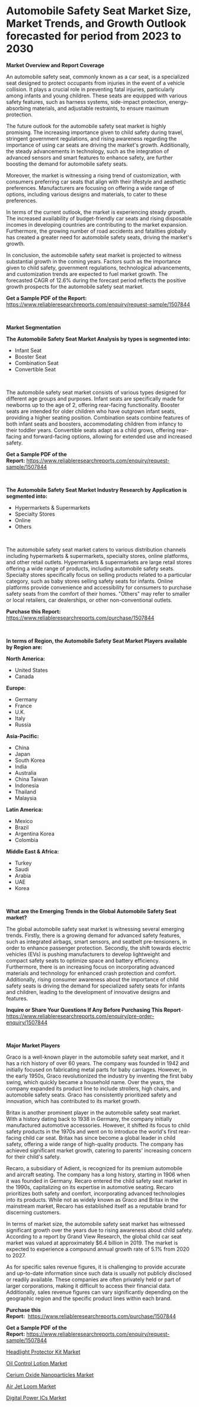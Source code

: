 <p><h1>Automobile Safety Seat Market Size, Market Trends, and Growth Outlook forecasted for period from 2023 to 2030</h1></p><p><strong>Market Overview and Report Coverage</strong></p>
<p><p>An automobile safety seat, commonly known as a car seat, is a specialized seat designed to protect occupants from injuries in the event of a vehicle collision. It plays a crucial role in preventing fatal injuries, particularly among infants and young children. These seats are equipped with various safety features, such as harness systems, side-impact protection, energy-absorbing materials, and adjustable restraints, to ensure maximum protection.</p><p>The future outlook for the automobile safety seat market is highly promising. The increasing importance given to child safety during travel, stringent government regulations, and rising awareness regarding the importance of using car seats are driving the market's growth. Additionally, the steady advancements in technology, such as the integration of advanced sensors and smart features to enhance safety, are further boosting the demand for automobile safety seats.</p><p>Moreover, the market is witnessing a rising trend of customization, with consumers preferring car seats that align with their lifestyle and aesthetic preferences. Manufacturers are focusing on offering a wide range of options, including various designs and materials, to cater to these preferences.</p><p>In terms of the current outlook, the market is experiencing steady growth. The increased availability of budget-friendly car seats and rising disposable incomes in developing countries are contributing to the market expansion. Furthermore, the growing number of road accidents and fatalities globally has created a greater need for automobile safety seats, driving the market's growth.</p><p>In conclusion, the automobile safety seat market is projected to witness substantial growth in the coming years. Factors such as the importance given to child safety, government regulations, technological advancements, and customization trends are expected to fuel market growth. The forecasted CAGR of 12.6% during the forecast period reflects the positive growth prospects for the automobile safety seat market.</p></p>
<p><strong>Get a Sample PDF of the Report:</strong> <a href="https://www.reliableresearchreports.com/enquiry/request-sample/1507844">https://www.reliableresearchreports.com/enquiry/request-sample/1507844</a></p>
<p>&nbsp;</p>
<p><strong>Market Segmentation</strong></p>
<p><strong>The Automobile Safety Seat Market Analysis by types is segmented into:</strong></p>
<p><ul><li>Infant Seat</li><li>Booster Seat</li><li>Combination Seat</li><li>Convertible Seat</li></ul></p>
<p>&nbsp;</p>
<p><p>The automobile safety seat market consists of various types designed for different age groups and purposes. Infant seats are specifically made for newborns up to the age of 2, offering rear-facing functionality. Booster seats are intended for older children who have outgrown infant seats, providing a higher seating position. Combination seats combine features of both infant seats and boosters, accommodating children from infancy to their toddler years. Convertible seats adapt as a child grows, offering rear-facing and forward-facing options, allowing for extended use and increased safety.</p></p>
<p><strong>Get a Sample PDF of the Report:</strong>&nbsp;<a href="https://www.reliableresearchreports.com/enquiry/request-sample/1507844">https://www.reliableresearchreports.com/enquiry/request-sample/1507844</a></p>
<p>&nbsp;</p>
<p><strong>The Automobile Safety Seat Market Industry Research by Application is segmented into:</strong></p>
<p><ul><li>Hypermarkets & Supermarkets</li><li>Specialty Stores</li><li>Online</li><li>Others</li></ul></p>
<p>&nbsp;</p>
<p><p>The automobile safety seat market caters to various distribution channels including hypermarkets & supermarkets, specialty stores, online platforms, and other retail outlets. Hypermarkets & supermarkets are large retail stores offering a wide range of products, including automobile safety seats. Specialty stores specifically focus on selling products related to a particular category, such as baby stores selling safety seats for infants. Online platforms provide convenience and accessibility for consumers to purchase safety seats from the comfort of their homes. "Others" may refer to smaller or local retailers, car dealerships, or other non-conventional outlets.</p></p>
<p><strong>Purchase this Report:</strong>&nbsp; <a href="https://www.reliableresearchreports.com/purchase/1507844">https://www.reliableresearchreports.com/purchase/1507844</a></p>
<p>&nbsp;</p>
<p><strong>In terms of Region, the Automobile Safety Seat Market Players available by Region are:</strong></p>
<p>
    <p> <strong> North America: </strong>
        <ul>
            <li>United States</li>
            <li>Canada</li>
        </ul>
        </p> 
    <p> <strong> Europe: </strong>
        <ul>
            <li>Germany</li>
            <li>France</li>
            <li>U.K.</li>
            <li>Italy</li>
            <li>Russia</li>
        </ul>
        </p> 
    <p> <strong> Asia-Pacific: </strong>
        <ul>
            <li>China</li>
            <li>Japan</li>
            <li>South Korea</li>
            <li>India</li>
            <li>Australia</li>
            <li>China Taiwan</li>
            <li>Indonesia</li>
            <li>Thailand</li>
            <li>Malaysia</li>
        </ul>
        </p> 
    <p> <strong> Latin America: </strong>
        <ul>
            <li>Mexico</li>
            <li>Brazil</li>
            <li>Argentina Korea</li>
            <li>Colombia</li>
        </ul>
        </p> 
    <p> <strong> Middle East & Africa: </strong>
        <ul>
            <li>Turkey</li>
            <li>Saudi</li>
            <li>Arabia</li>
            <li>UAE</li>
            <li>Korea</li>
        </ul>
    </p>
    </p>
<p>&nbsp;</p>
<p><strong>What are the Emerging Trends in the Global Automobile Safety Seat market?</strong></p>
<p><p>The global automobile safety seat market is witnessing several emerging trends. Firstly, there is a growing demand for advanced safety features, such as integrated airbags, smart sensors, and seatbelt pre-tensioners, in order to enhance passenger protection. Secondly, the shift towards electric vehicles (EVs) is pushing manufacturers to develop lightweight and compact safety seats to optimize space and battery efficiency. Furthermore, there is an increasing focus on incorporating advanced materials and technology for enhanced crash protection and comfort. Additionally, rising consumer awareness about the importance of child safety seats is driving the demand for specialized safety seats for infants and children, leading to the development of innovative designs and features.</p></p>
<p><strong>Inquire or Share Your Questions If Any Before Purchasing This Report</strong>- <a href="https://www.reliableresearchreports.com/enquiry/pre-order-enquiry/1507844">https://www.reliableresearchreports.com/enquiry/pre-order-enquiry/1507844</a></p>
<p>&nbsp;</p>
<p><strong>Major Market Players</strong></p>
<p><p>Graco is a well-known player in the automobile safety seat market, and it has a rich history of over 60 years. The company was founded in 1942 and initially focused on fabricating metal parts for baby carriages. However, in the early 1950s, Graco revolutionized the industry by inventing the first baby swing, which quickly became a household name. Over the years, the company expanded its product line to include strollers, high chairs, and automobile safety seats. Graco has consistently prioritized safety and innovation, which has contributed to its market growth.</p><p>Britax is another prominent player in the automobile safety seat market. With a history dating back to 1938 in Germany, the company initially manufactured automotive accessories. However, it shifted its focus to child safety products in the 1970s and went on to introduce the world's first rear-facing child car seat. Britax has since become a global leader in child safety, offering a wide range of high-quality products. The company has achieved significant market growth, catering to parents' increasing concern for their child's safety. </p><p>Recaro, a subsidiary of Adient, is recognized for its premium automobile and aircraft seating. The company has a long history, starting in 1906 when it was founded in Germany. Recaro entered the child safety seat market in the 1990s, capitalizing on its expertise in automotive seating. Recaro prioritizes both safety and comfort, incorporating advanced technologies into its products. While not as widely known as Graco and Britax in the mainstream market, Recaro has established itself as a reputable brand for discerning customers.</p><p>In terms of market size, the automobile safety seat market has witnessed significant growth over the years due to rising awareness about child safety. According to a report by Grand View Research, the global child car seat market was valued at approximately $6.4 billion in 2019. The market is expected to experience a compound annual growth rate of 5.1% from 2020 to 2027.</p><p>As for specific sales revenue figures, it is challenging to provide accurate and up-to-date information since such data is usually not publicly disclosed or readily available. These companies are often privately held or part of larger corporations, making it difficult to access their financial data. Additionally, sales revenue figures can vary significantly depending on the geographic region and the specific product lines within each brand.</p></p>
<p><strong>Purchase this Report:</strong>&nbsp;&nbsp;<a href="https://www.reliableresearchreports.com/purchase/1507844">https://www.reliableresearchreports.com/purchase/1507844</a></p>
<p></p>
<p><strong>Get a Sample PDF of the Report:</strong>&nbsp;<a href="https://www.reliableresearchreports.com/enquiry/request-sample/1507844">https://www.reliableresearchreports.com/enquiry/request-sample/1507844</a></p>
<p><p><a href="https://medium.com/@beaugrant15/headlight-protector-kit-market-current-market-share-cagr-growth-projection-and-forecast-till-956557b5c0d0">Headlight Protector Kit Market</a></p><p><a href="https://medium.com/@audieyost1952/oil-control-lotion-market-insight-market-trends-growth-forecasted-from-2023-to-2030-e2fc46d08715">Oil Control Lotion Market</a></p><p><a href="https://www.linkedin.com/pulse/cerium-oxide-nanoparticles-market-size-forecast-2023-2030/">Cerium Oxide Nanoparticles Market</a></p><p><a href="https://www.linkedin.com/pulse/air-jet-loom-market-size-forecast-2023-2030-marketeer-reports/">Air Jet Loom Market</a></p><p><a href="https://www.linkedin.com/pulse/digital-power-ics-market-size-forecast-2023-2030/">Digital Power ICs Market</a></p></p>